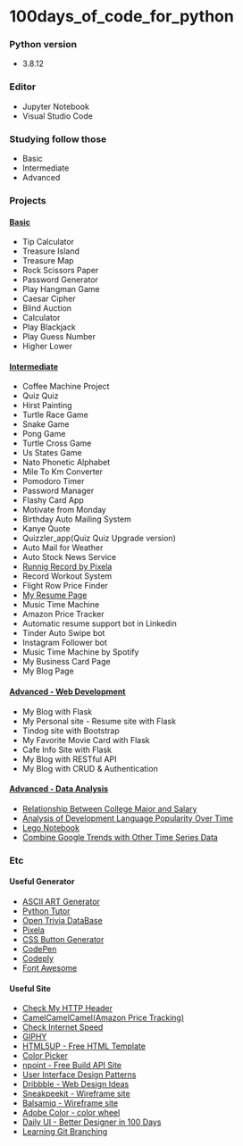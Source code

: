 # 100days_of_code_for_python
### Python version
- 3.8.12

### Editor
- Jupyter Notebook
- Visual Studio Code

### Studying follow those
  - Basic 
  - Intermediate
  - Advanced

### Projects 
#### [Basic](https://github.com/Ki-Sung/100days_of_code_for_python/tree/main/basic_final_projects)
- Tip Calculator
- Treasure Island
- Treasure Map 
- Rock Scissors Paper
- Password Generator
- Play Hangman Game 
- Caesar Cipher
- Blind Auction 
- Calculator
- Play Blackjack 
- Play Guess Number
- Higher Lower
#### [Intermediate](https://github.com/Ki-Sung/100days_of_code_for_python/tree/main/intermediate_final_projects)
- Coffee Machine Project
- Quiz Quiz
- Hirst Painting
- Turtle Race Game
- Snake Game
- Pong Game
- Turtle Cross Game
- Us States Game
- Nato Phonetic Alphabet
- Mile To Km Converter
- Pomodoro Timer
- Password Manager
- Flashy Card App
- Motivate from Monday
- Birthday Auto Mailing System
- Kanye Quote
- Quizzler_app(Quiz Quiz Upgrade version)
- Auto Mail for Weather
- Auto Stock News Service
- [Runnig Record by Pixela](https://pixe.la/v1/users/kisung/graphs/graph1.html)
- Record Workout System
- Flight Row Price Finder
- [My Resume Page](https://ki-sung.github.io/my_page/)
- Music Time Machine
- Amazon Price Tracker
- Automatic resume support bot in Linkedin
- Tinder Auto Swipe bot
- Instagram Follower bot
- Music Time Machine by Spotify
- My Business Card Page
- My Blog Page 

#### [Advanced - Web Development](https://github.com/Ki-Sung/100days_of_code_for_python/tree/main/advanced_projects/web_projects)
- My Blog with Flask
- My Personal site - Resume site with Flask
- Tindog site with Bootstrap
- My Favorite Movie Card with Flask
- Cafe Info Site with Flask
- My Blog with RESTful API
- My Blog with CRUD & Authentication

#### [Advanced - Data Analysis](https://github.com/Ki-Sung/100days_of_code_for_python/tree/main/advanced/data_analysis)
- [Relationship Between College Major and Salary](https://nbviewer.org/github/Ki-Sung/100days_of_code_for_python/blob/main/advanced/data_analysis/01_Relationship_between_college_major_and_salary/01_Relationship_between_college_major_and_salary-Stduy.ipynb)
- [Analysis of Development Language Popularity Over Time](https://nbviewer.org/github/Ki-Sung/100days_of_code_for_python/blob/main/advanced/data_analysis/02_Analysis_of_Development_Language_Popularity_Over_Time/02_Analysis_of_Development_Language_Popularity_Over_Time.ipynb)
- [Lego Notebook](https://nbviewer.org/github/Ki-Sung/100days_of_code_for_python/blob/main/advanced/data_analysis/03_Lego_Notebook/03_Lego_Analysis.ipynb)
- [Combine Google Trends with Other Time Series Data](https://nbviewer.org/github/Ki-Sung/100days_of_code_for_python/blob/main/advanced/data_analysis/04_Combine_Google_Trends_with_Other_Time_Series_Data/04_Combine_Google_Trends_with_Other_Time_Series_Data.ipynb)

### Etc
#### Useful Generator
- [ASCII ART Generator](http://patorjk.com/software/taag/#p=display&f=Doom&t=Guess%20Number)
- [Python Tutor](https://pythontutor.com/python-debugger.html#mode=edit)
- [Open Trivia DataBase](https://opentdb.com/)
- [Pixela](https://pixe.la/)
- [CSS Button Generator](https://css3buttongenerator.com/)
- [CodePen](https://codepen.io/)
- [Codeply](https://www.codeply.com/)
- [Font Awesome](https://fontawesome.com/)
#### Useful Site 
- [Check My HTTP Header](https://myhttpheader.com/)
- [CamelCamelCamel(Amazon Price Tracking)](https://camelcamelcamel.com/)
- [Check Internet Speed](https://www.speedtest.net/result/15337033867)
- [GIPHY](https://giphy.com/)
- [HTML5UP - Free HTML Template](https://html5up.net/)
- [Color Picker](https://htmlcolorcodes.com/color-picker/)
- [npoint - Free Build API Site](https://www.npoint.io/)
- [User Interface Design Patterns](https://ui-patterns.com/patterns)
- [Dribbble - Web Design Ideas](https://dribbble.com/search/website)
- [Sneakpeekit - Wireframe site](https://sneakpeekit.com/)
- [Balsamiq - Wireframe site](https://balsamiq.com/)
- [Adobe Color - color wheel](https://color.adobe.com/ko/create/color-wheel)
- [Daily UI - Better Designer in 100 Days](https://www.dailyui.co/)
- [Learning Git Branching](https://learngitbranching.js.org/)
